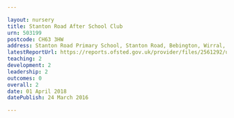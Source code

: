 ```yaml
---

layout: nursery
title: Stanton Road After School Club
urn: 503199
postcode: CH63 3HW
address: Stanton Road Primary School, Stanton Road, Bebington, Wirral, Merseyside, CH63 3HW
latestReportUrl: https://reports.ofsted.gov.uk/provider/files/2561292/urn/503199.pdf
teaching: 2
development: 2
leadership: 2
outcomes: 0
overall: 2
date: 01 April 2018 
datePublish: 24 March 2016

---
```

